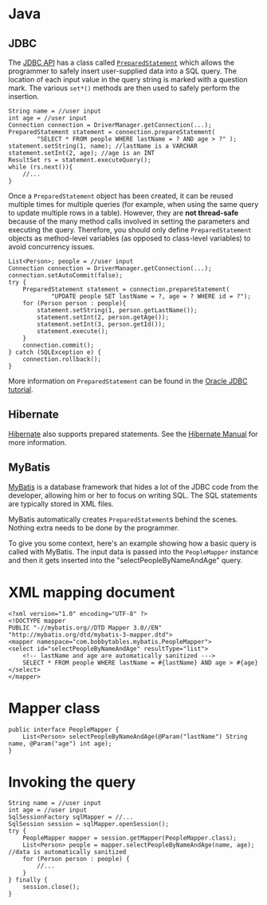 Java
====

JDBC
----

The [JDBC API](http://download.oracle.com/javase/tutorial/jdbc/index.html)
has a class called
[`PreparedStatement`](http://download.oracle.com/javase/6/docs/api/java/sql/PreparedStatement.html)
which allows the programmer to safely insert user-supplied data
into a SQL query.  The location of each input value in the query
string is marked with a question mark.  The various `set*()` methods
are then used to safely perform the insertion.

    String name = //user input
    int age = //user input
    Connection connection = DriverManager.getConnection(...);
    PreparedStatement statement = connection.prepareStatement(
            "SELECT * FROM people WHERE lastName = ? AND age > ?" );
    statement.setString(1, name); //lastName is a VARCHAR
    statement.setInt(2, age); //age is an INT
    ResultSet rs = statement.executeQuery();
    while (rs.next()){
        //...
    }


Once a `PreparedStatement` object has been created, it can be reused
multiple times for multiple queries (for example, when using the
same query to update multiple rows in a table).  However, they are
**not thread-safe** because of the many method calls involved in
setting the parameters and executing the query.  Therefore, you
should only define `PreparedStatement` objects as method-level
variables (as opposed to class-level variables) to avoid concurrency
issues.

    List<Person>; people = //user input
    Connection connection = DriverManager.getConnection(...);
    connection.setAutoCommit(false);
    try {
        PreparedStatement statement = connection.prepareStatement(
                "UPDATE people SET lastName = ?, age = ? WHERE id = ?");
        for (Person person : people){
            statement.setString(1, person.getLastName());
            statement.setInt(2, person.getAge());
            statement.setInt(3, person.getId());
            statement.execute();
        }
        connection.commit();
    } catch (SQLException e) {
        connection.rollback();
    }

More information on `PreparedStatement` can be found in the
[Oracle JDBC tutorial](http://download.oracle.com/javase/tutorial/jdbc/basics/prepared.html).

Hibernate
---------

[Hibernate](http://www.hibernate.org/) also supports prepared
statements.  See the
[Hibernate Manual](http://docs.jboss.org/hibernate/stable/core/reference/en/html/objectstate.html#objectstate-querying-executing-parameters)
for more information.

MyBatis
-------

[MyBatis](http://www.mybatis.org/) is a database framework that
hides a lot of the JDBC code from the developer, allowing him or
her to focus on writing SQL.  The SQL statements are typically
stored in XML files.

MyBatis automatically creates `PreparedStatement`s behind the scenes.
Nothing extra needs to be done by the programmer.

To give you some context, here's an example showing how a basic
query is called with MyBatis.  The input data is passed into the
`PeopleMapper` instance and then it gets inserted into the
"selectPeopleByNameAndAge" query.

XML mapping document
====================

    <?xml version="1.0" encoding="UTF-8" ?>
    <!DOCTYPE mapper
    PUBLIC "-//mybatis.org//DTD Mapper 3.0//EN"
    "http://mybatis.org/dtd/mybatis-3-mapper.dtd">
    <mapper namespace="com.bobbytables.mybatis.PeopleMapper">
    <select id="selectPeopleByNameAndAge" resultType="list">
        <!-- lastName and age are automatically sanitized --->
        SELECT * FROM people WHERE lastName = #{lastName} AND age > #{age}
    </select>
    </mapper>

Mapper class
============

    public interface PeopleMapper {
        List<Person> selectPeopleByNameAndAge(@Param("lastName") String name, @Param("age") int age);
    }

Invoking the query
==================

    String name = //user input
    int age = //user input
    SqlSessionFactory sqlMapper = //...
    SqlSession session = sqlMapper.openSession();
    try {
        PeopleMapper mapper = session.getMapper(PeopleMapper.class);
        List<Person> people = mapper.selectPeopleByNameAndAge(name, age); //data is automatically sanitized
        for (Person person : people) {
            //...
        }
    } finally {
        session.close();
    }
